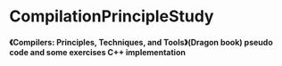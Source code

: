 # CompilationPrincipleStudy



#### 《Compilers: Principles, Techniques, and Tools》(Dragon book) pseudo code and some exercises C++ implementation ####


